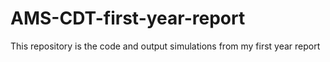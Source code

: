 # AMS-CDT-first-year-report
This repository is the code and output simulations from my first year report

